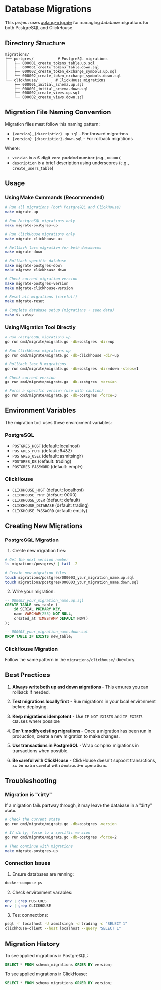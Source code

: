 # Database Migrations

This project uses [golang-migrate](https://github.com/golang-migrate/migrate) for managing database migrations for both PostgreSQL and ClickHouse.

## Directory Structure

```
migrations/
├── postgres/           # PostgreSQL migrations
│   ├── 000001_create_tokens_table.up.sql
│   ├── 000001_create_tokens_table.down.sql
│   ├── 000002_create_token_exchange_symbols.up.sql
│   └── 000002_create_token_exchange_symbols.down.sql
└── clickhouse/        # ClickHouse migrations
    ├── 000001_initial_schema.up.sql
    ├── 000001_initial_schema.down.sql
    ├── 000002_create_views.up.sql
    └── 000002_create_views.down.sql
```

## Migration File Naming Convention

Migration files must follow this naming pattern:
- `{version}_{description}.up.sql` - For forward migrations
- `{version}_{description}.down.sql` - For rollback migrations

Where:
- `version` is a 6-digit zero-padded number (e.g., `000001`)
- `description` is a brief description using underscores (e.g., `create_users_table`)

## Usage

### Using Make Commands (Recommended)

```bash
# Run all migrations (both PostgreSQL and ClickHouse)
make migrate-up

# Run PostgreSQL migrations only
make migrate-postgres-up

# Run ClickHouse migrations only
make migrate-clickhouse-up

# Rollback last migration for both databases
make migrate-down

# Rollback specific database
make migrate-postgres-down
make migrate-clickhouse-down

# Check current migration version
make migrate-postgres-version
make migrate-clickhouse-version

# Reset all migrations (careful!)
make migrate-reset

# Complete database setup (migrations + seed data)
make db-setup
```

### Using Migration Tool Directly

```bash
# Run PostgreSQL migrations up
go run cmd/migrate/migrate.go -db=postgres -dir=up

# Run ClickHouse migrations up
go run cmd/migrate/migrate.go -db=clickhouse -dir=up

# Rollback last N migrations
go run cmd/migrate/migrate.go -db=postgres -dir=down -steps=1

# Check current version
go run cmd/migrate/migrate.go -db=postgres -version

# Force a specific version (use with caution)
go run cmd/migrate/migrate.go -db=postgres -force=3
```

## Environment Variables

The migration tool uses these environment variables:

### PostgreSQL
- `POSTGRES_HOST` (default: localhost)
- `POSTGRES_PORT` (default: 5432)
- `POSTGRES_USER` (default: asmitsingh)
- `POSTGRES_DB` (default: trading)
- `POSTGRES_PASSWORD` (default: empty)

### ClickHouse
- `CLICKHOUSE_HOST` (default: localhost)
- `CLICKHOUSE_PORT` (default: 9000)
- `CLICKHOUSE_USER` (default: default)
- `CLICKHOUSE_DATABASE` (default: trading)
- `CLICKHOUSE_PASSWORD` (default: empty)

## Creating New Migrations

### PostgreSQL Migration

1. Create new migration files:
```bash
# Get the next version number
ls migrations/postgres/ | tail -2

# Create new migration files
touch migrations/postgres/000003_your_migration_name.up.sql
touch migrations/postgres/000003_your_migration_name.down.sql
```

2. Write your migration:
```sql
-- 000003_your_migration_name.up.sql
CREATE TABLE new_table (
    id SERIAL PRIMARY KEY,
    name VARCHAR(255) NOT NULL,
    created_at TIMESTAMP DEFAULT NOW()
);

-- 000003_your_migration_name.down.sql
DROP TABLE IF EXISTS new_table;
```

### ClickHouse Migration

Follow the same pattern in the `migrations/clickhouse/` directory.

## Best Practices

1. **Always write both up and down migrations** - This ensures you can rollback if needed.

2. **Test migrations locally first** - Run migrations in your local environment before deploying.

3. **Keep migrations idempotent** - Use `IF NOT EXISTS` and `IF EXISTS` clauses where possible.

4. **Don't modify existing migrations** - Once a migration has been run in production, create a new migration to make changes.

5. **Use transactions in PostgreSQL** - Wrap complex migrations in transactions when possible.

6. **Be careful with ClickHouse** - ClickHouse doesn't support transactions, so be extra careful with destructive operations.

## Troubleshooting

### Migration is "dirty"

If a migration fails partway through, it may leave the database in a "dirty" state:

```bash
# Check the current state
go run cmd/migrate/migrate.go -db=postgres -version

# If dirty, force to a specific version
go run cmd/migrate/migrate.go -db=postgres -force=2

# Then continue with migrations
make migrate-postgres-up
```

### Connection Issues

1. Ensure databases are running:
```bash
docker-compose ps
```

2. Check environment variables:
```bash
env | grep POSTGRES
env | grep CLICKHOUSE
```

3. Test connections:
```bash
psql -h localhost -U asmitsingh -d trading -c "SELECT 1"
clickhouse-client --host localhost --query "SELECT 1"
```

## Migration History

To see applied migrations in PostgreSQL:
```sql
SELECT * FROM schema_migrations ORDER BY version;
```

To see applied migrations in ClickHouse:
```sql
SELECT * FROM schema_migrations ORDER BY version;
```